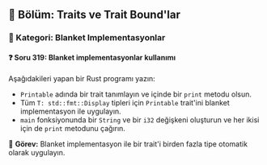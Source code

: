 ## 📘 Bölüm: Traits ve Trait Bound'lar
### 🔹 Kategori: Blanket Implementasyonlar
#### ❓ Soru 319: Blanket implementasyonlar kullanımı

Aşağıdakileri yapan bir Rust programı yazın:

- `Printable` adında bir trait tanımlayın ve içinde bir `print` metodu olsun.
- Tüm `T: std::fmt::Display` tipleri için `Printable` trait'ini blanket implementasyon ile uygulayın.
- `main` fonksiyonunda bir `String` ve bir `i32` değişkeni oluşturun ve her ikisi için de `print` metodunu çağırın.

🔧 **Görev:** Blanket implementasyon ile bir trait'i birden fazla tipe otomatik olarak uygulayın.
